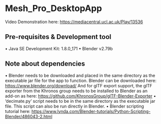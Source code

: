 # Mesh_Pro_DesktopApp

Video Demonstration here: https://mediacentral.ucl.ac.uk/Play/13536

## Pre-requisites & Development tool
•	Java SE Development Kit:  1.8.0_171
•	Blender v2.79b

## Note about dependencies
•	Blender needs to be downloaded and placed in the same directory as the executable jar file for the app to function. Blender can be downloaded here:
https://www.blender.org/download/
 And for glTF export support, the glTF exporter from the Khronos group needs to be installed to Blender as an add-on as here:
https://github.com/KhronosGroup/glTF-Blender-Exporter
•	 ‘decimate.py’ script needs to be in the same directory as the executable jar file. This script can also be run directly in Blender. 
•	Blender scripting tutorial here: https://www.lynda.com/Blender-tutorials/Python-Scripting-Blender/486043-2.html

